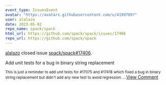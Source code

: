 ```yaml
---
event_type: IssuesEvent
avatar: "https://avatars.githubusercontent.com/u/4199709?"
user: alalazo
date: 2023-05-02
repo_name: spack/spack
html_url: https://github.com/spack/spack/issues/17406
repo_url: https://github.com/spack/spack
---
```


<a href='https://github.com/alalazo' target='_blank'>alalazo</a> closed issue <a href='https://github.com/spack/spack/issues/17406' target='_blank'>spack/spack#17406</a>.

<p>Add unit tests for a bug in binary string replacement</p><small>This is just a reminder to add unit tests for #17075 and #17418 which fixed a bug in binary string replacement but didn't add any new test to avoid regression....</small><a href='https://github.com/spack/spack/issues/17406' target='_blank'>View Comment</a>